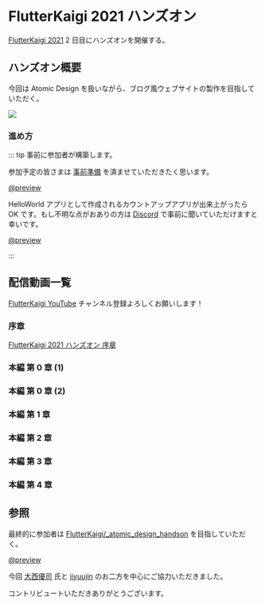 # FlutterKaigi 2021 ハンズオン

[FlutterKaigi 2021](https://flutterkaigi.jp/) 2 日目にハンズオンを開催する。

## ハンズオン概要

今回は Atomic Design を扱いながら、ブログ風ウェブサイトの製作を目指していただく。

![](https://i.imgur.com/pBCwqQv.jpg)

### 進め方

::: tip 事前に参加者が構築します。

参加予定の皆さまは [事前準備](https://github.com/FlutterKaigi/atomic_design_handson/wiki) を済ませていただきたく思います。

[@preview](https://github.com/FlutterKaigi/atomic_design_handson/wiki)

HelloWorld アプリとして作成されるカウントアップアプリが出来上がったら OK です。もし不明な点がおありの方は [Discord](https://discord.com/invite/Nr7H8JTJSF) で事前に聞いていただけますと幸いです。

[@preview](https://discord.com/invite/Nr7H8JTJSF)

:::

## 配信動画一覧

[FlutterKaigi YouTube](https://www.youtube.com/channel/UC1JP6dPBmmccZto4LNz9KMw) チャンネル登録よろしくお願いします！

### 序章

[FlutterKaigi 2021 ハンズオン 序章](https://youtu.be/n4rbzluBEzs)

### 本編 第 0 章 (1)

<!--
[FlutterKaigi 2021 ハンズオン 本編 第 0 章 (1)](https://youtu.be/Z9j5lMKO6Tk)
-->

<YouTubeVideo video-id="Z9j5lMKO6Tk" title="FlutterKaigi 2021 ハンズオン 本編 第 0 章 (1)" />

### 本編 第 0 章 (2)

<!--
[FlutterKaigi 2021 ハンズオン 本編 第 0 章 (2)](https://youtu.be/yuafDz-Dz9w)
-->

<YouTubeVideo video-id="yuafDz-Dz9w" title="FlutterKaigi 2021 ハンズオン 本編 第 0 章 (2)" />

### 本編 第 1 章

<!--
[FlutterKaigi 2021 ハンズオン 本編 第 1 章](https://youtu.be/ra3ssiSEJ9o)
-->

<YouTubeVideo video-id="ra3ssiSEJ9o" title="FlutterKaigi 2021 ハンズオン 本編 第 1 章" />

### 本編 第 2 章

<!--
[FlutterKaigi 2021 ハンズオン 本編 第 2 章](https://youtu.be/nYUOGB5gGo8)
-->

<YouTubeVideo video-id="nYUOGB5gGo8" title="FlutterKaigi 2021 ハンズオン 本編 第 2 章" />

### 本編 第 3 章

<!--
[FlutterKaigi 2021 ハンズオン 本編 第 3 章](https://youtu.be/qp3zPDrVppA)
-->

<YouTubeVideo video-id="qp3zPDrVppA" title="FlutterKaigi 2021 ハンズオン 本編 第 3 章" />

### 本編 第 4 章

<!--
[FlutterKaigi 2021 ハンズオン 本編 第 4 章](https://youtu.be/-OKCx-scXi0)
-->

<YouTubeVideo video-id="-OKCx-scXi0" title="FlutterKaigi 2021 ハンズオン 本編 第 4 章" />

## 参照

最終的に参加者は [FlutterKaigi/_atomic_design_handson](https://github.com/FlutterKaigi/_atomic_design_handson) を目指していただく。

[@preview](https://github.com/FlutterKaigi/_atomic_design_handson)

今回 [大西優司](https://twitter.com/camdekka) 氏と [jiyuujin](https://yuma-kitamura.nekohack.me/) のお二方を中心にご協力いただきました。

コントリビュートいただきありがとうございます。

